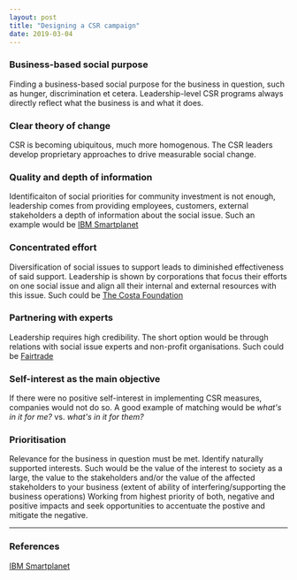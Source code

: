 ```yaml
---
layout: post
title: "Designing a CSR campaign"
date: 2019-03-04
---
```


### Business-based social purpose

Finding a business-based social purpose for the business in question, such as
hunger, discrimination et cetera. Leadership-level CSR programs always directly
reflect what the business is and what it does.

### Clear theory of change

CSR is becoming ubiquitous, much more homogenous. The CSR leaders develop
proprietary approaches to drive measurable social change.

### Quality and depth of information

Identificaiton of social priorities for community investment is not enough,
leadership comes from providing employees, customers, external stakeholders a
depth of information about the social issue. Such an example would be [IBM
Smartplanet](http://www.ibm.com/smartplanet/us/en/)

### Concentrated effort

Diversification of social issues to support leads to diminished effectiveness of
said support. Leadership is shown by corporations that focus their efforts on
one social issue and align all their internal and external resources with this
issue. Such could be [The Costa Foundation](www.costafoundation.com)

### Partnering with experts

Leadership requires high credibility. The short option would be through
relations with social issue experts and non-profit organisations. Such could be
[Fairtrade](www.fairtrade.com)

### Self-interest as the main objective

If there were no positive self-interest in implementing CSR measures, companies
would not do so. A good example of matching would be *what's in it for me?* vs.
*what's in it for them?*

### Prioritisation

Relevance for the business in question must be met. Identify naturally supported
interests. Such would be the value of the interest to society as a large, the
value to the stakeholders and/or the value of the affected stakeholders to your
business (extent of ability of interfering/supporting the business operations)
Working from highest priority of both, negative and positive impacts and seek
opportunities to accentuate the postive and mitigate the negative.













--------------------------------------------------------------------------------

### References

[IBM Smartplanet](http://www.ibm.com/smartplanet/us/en/)


